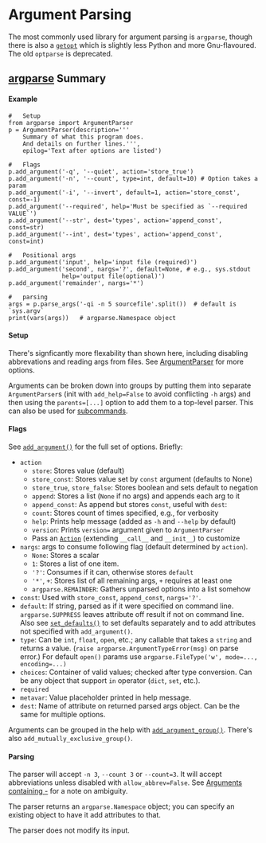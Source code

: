 Argument Parsing
================

The most commonly used library for argument parsing is `argparse`,
though there is also a [`getopt`] which is slightly less Python and
more Gnu-flavoured. The old `optparse` is deprecated.

[argparse] Summary
------------------

#### Example

    #   Setup
    from argparse import ArgumentParser
    p = ArgumentParser(description='''
        Summary of what this program does.
        And details on further lines.''',
        epilog='Text after options are listed')

    #   Flags
    p.add_argument('-q', '--quiet', action='store_true')
    p.add_argument('-n', '--count', type=int, default=10) # Option takes a param
    p.add_argument('-i', '--invert', default=1, action='store_const', const=-1)
    p.add_argument('--required', help='Must be specified as `--required VALUE`')
    p.add_argument('--str', dest='types', action='append_const', const=str)
    p.add_argument('--int', dest='types', action='append_const', const=int)

    #   Positional args
    p.add_argument('input', help='input file (required)')
    p.add_argument('second', nargs='?', default=None, # e.g., sys.stdout
                   help='output file(optional)')
    p.add_argument('remainder', nargs='*')

    #   parsing
    args = p.parse_args('-qi -n 5 sourcefile'.split())  # default is `sys.argv`
    print(vars(args))   # argparse.Namespace object

#### Setup

There's signficantly more flexability than shown here, including
disabling abbrevations and reading args from files. See
[ArgumentParser] for more options.

Arguments can be broken down into groups by putting them into separate
`ArgumentParser`s (init with `add_help=False` to avoid conflicting
`-h` args) and then using the `parents=[...]` option to add them to a
top-level parser. This can also be used for [subcommands].

#### Flags

See [`add_argument()`] for the full set of options. Briefly:
* `action`
  * `store`: Stores value (default)
  * `store_const`: Stores value set by `const` argument (defaults to None)
  * `store_true`, `store_false`: Stores boolean and sets default to negation
  * `append`: Stores a list (`None` if no args) and appends each arg to it
  * `append_const`: As append but stores `const`, useful with `dest`:
  * `count`: Stores count of times specified, e.g., for verbosity
  * `help`: Prints help message (added as `-h` and `--help` by default)
  * `version`: Prints `version=` argument given to `ArgumentParser`
  * Pass an [`Action`] (extending `__call__` and `__init__`) to customize
* `nargs`: args to consume following flag (default determined by `action`).
  * `None`: Stores a scalar
  * `1`: Stores a list of one item.
  * `'?'`: Consumes if it can, otherwise stores `default`
  * `'*'`, `+`: Stores list of all remaining args, `+` requires at least one
  * `argparse.REMAINDER`: Gathers unparsed options into a list somehow
* `const`: Used with `store_const`, `append_const`, `nargs='?'`.
* `default`: If string, parsed as if it were specified on command line.
  `argparse.SUPPRESS` leaves attribute off result if not on command line.
  Also see [`set_defaults()`] to set defaults separately and to add
  attributes not specified with `add_argument()`.
* `type`: Can be `int`, `float`, `open`, etc.; any callable that takes a
  `string` and returns a value. (`raise argparse.ArgumentTypeError(msg)`
  on parse error.) For default `open()` params use
  `argparse.FileType('w', mode=..., encoding=...)`
* `choices`: Container of valid values; checked after type conversion.
  Can be any object that support `in` operator (`dict`, `set`, etc.).
* `required`
* `metavar`: Value placeholder printed in help message.
* `dest`: Name of attribute on returned parsed args object.
  Can be the same for multiple options.

Arguments can be grouped in the help with [`add_argument_group()`].
There's also `add_mutually_exclusive_group()`.

#### Parsing

The parser will accept `-n 3`, `--count 3` or `--count=3`. It will
accept abbreviations unless disabled with `allow_abbrev=False`. See
[Arguments containing -][arg-] for a note on ambiguity.

The parser returns an `argparse.Namespace` object; you can specify an
existing object to have it add attributes to that.

The parser does not modify its input. 



[ArgumentParser]: https://docs.python.org/3/library/argparse.html#argumentparser-objects
[`Action`]: https://docs.python.org/3/library/argparse.html#argparse.Action
[`add_argument()`]: https://docs.python.org/3/library/argparse.html#the-add-argument-method
[`getopt`]: https://docs.python.org/3/library/getopt.html
[`sys.argv`]: https://docs.python.org/3/library/sys.html#sys.argv
[arg-]: https://docs.python.org/3/library/argparse.html#arguments-containing
[argparse]: https://docs.python.org/3/library/argparse.html
[subcommands]: https://docs.python.org/3/library/argparse.html#sub-commands
[`add_argument_group()`]: https://docs.python.org/3/library/argparse.html#argument-groups
[`set_defaults()`]: https://docs.python.org/3/library/argparse.html#argparse.ArgumentParser.set_defaults
